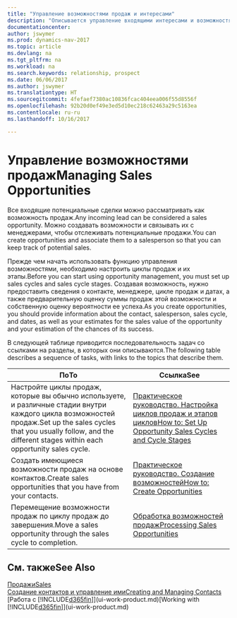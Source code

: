 ```yaml
---
title: "Управление возможностями продаж и интересами"
description: "Описывается управление входящими интересами и возможностями продаж в Dynamics NAV, а также связыванием возможностей с менеджерами по продажам для отслеживания потенциальных продаж."
documentationcenter: 
author: jswymer
ms.prod: dynamics-nav-2017
ms.topic: article
ms.devlang: na
ms.tgt_pltfrm: na
ms.workload: na
ms.search.keywords: relationship, prospect
ms.date: 06/06/2017
ms.author: jswymer
ms.translationtype: HT
ms.sourcegitcommit: 4fefaef7380ac10836fcac404eea006f55d8556f
ms.openlocfilehash: 92b20d0ef49e3ed5d10ec218c62463a29c5163ea
ms.contentlocale: ru-ru
ms.lasthandoff: 10/16/2017

---
```

# <a name="managing-sales-opportunities"></a><span data-ttu-id="9ec39-103">Управление возможностями продаж</span><span class="sxs-lookup"><span data-stu-id="9ec39-103">Managing Sales Opportunities</span></span>
<span data-ttu-id="9ec39-104">Все входящие потенциальные сделки можно рассматривать как возможность продаж.</span><span class="sxs-lookup"><span data-stu-id="9ec39-104">Any incoming lead can be considered a sales opportunity.</span></span> <span data-ttu-id="9ec39-105">Можно создавать возможности и связывать их с менеджерами, чтобы отслеживать потенциальные продажи.</span><span class="sxs-lookup"><span data-stu-id="9ec39-105">You can create opportunities and associate them to a salesperson so that you can keep track of potential sales.</span></span>

<span data-ttu-id="9ec39-106">Прежде чем начать использовать функцию управления возможностями, необходимо настроить циклы продаж и их этапы.</span><span class="sxs-lookup"><span data-stu-id="9ec39-106">Before you can start using opportunity management, you must set up sales cycles and sales cycle stages.</span></span> <span data-ttu-id="9ec39-107">Создавая возможность, нужно предоставить сведения о контакте, менеджере, цикле продаж и датах, а также предварительную оценку суммы продаж этой возможности и собственную оценку вероятности ее успеха.</span><span class="sxs-lookup"><span data-stu-id="9ec39-107">As you create opportunities, you should provide information about the contact, salesperson, sales cycle, and dates, as well as your estimates for the sales value of the opportunity and your estimation of the chances of its success.</span></span>

<span data-ttu-id="9ec39-108">В следующей таблице приводится последовательность задач со ссылками на разделы, в которых они описываются.</span><span class="sxs-lookup"><span data-stu-id="9ec39-108">The following table describes a sequence of tasks, with links to the topics that describe them.</span></span> 

| <span data-ttu-id="9ec39-109">По</span><span class="sxs-lookup"><span data-stu-id="9ec39-109">To</span></span> | <span data-ttu-id="9ec39-110">Ссылка</span><span class="sxs-lookup"><span data-stu-id="9ec39-110">See</span></span> |
| --- | --- |
| <span data-ttu-id="9ec39-111">Настройте циклы продаж, которые вы обычно используете, и различные стадии внутри каждого цикла возможностей продаж.</span><span class="sxs-lookup"><span data-stu-id="9ec39-111">Set up the sales cycles that you usually follow, and the different stages within each opportunity sales cycle.</span></span> |[<span data-ttu-id="9ec39-112">Практическое руководство. Настройка циклов продаж и этапов циклов</span><span class="sxs-lookup"><span data-stu-id="9ec39-112">How to: Set Up Opportunity Sales Cycles and Cycle Stages</span></span>](marketing-how-setup-opportunity-sales-cycles-stages.md) |
| <span data-ttu-id="9ec39-113">Создать имеющиеся возможности продаж на основе контактов.</span><span class="sxs-lookup"><span data-stu-id="9ec39-113">Create sales opportunities that you have from your contacts.</span></span> |[<span data-ttu-id="9ec39-114">Практическое руководство. Создание возможностей</span><span class="sxs-lookup"><span data-stu-id="9ec39-114">How to: Create Opportunities</span></span>](marketing-how-create-opportunities.md) |
| <span data-ttu-id="9ec39-115">Перемещение возможности продаж по циклу продаж до завершения.</span><span class="sxs-lookup"><span data-stu-id="9ec39-115">Move a sales opportunity through the sales cycle to completion.</span></span> |[<span data-ttu-id="9ec39-116">Обработка возможностей продаж</span><span class="sxs-lookup"><span data-stu-id="9ec39-116">Processing Sales Opportunities</span></span>](marketing-processing-sales-opportunities.md) |

## <a name="see-also"></a><span data-ttu-id="9ec39-117">См. также</span><span class="sxs-lookup"><span data-stu-id="9ec39-117">See Also</span></span>
[<span data-ttu-id="9ec39-118">Продажи</span><span class="sxs-lookup"><span data-stu-id="9ec39-118">Sales</span></span>](sales-manage-sales.md)  
[<span data-ttu-id="9ec39-119">Создание контактов и управление ими</span><span class="sxs-lookup"><span data-stu-id="9ec39-119">Creating and Managing Contacts</span></span>](marketing-contacts.md)  
<span data-ttu-id="9ec39-120">[Работа с [!INCLUDE[d365fin](includes/d365fin_md.md)]](ui-work-product.md)</span><span class="sxs-lookup"><span data-stu-id="9ec39-120">[Working with [!INCLUDE[d365fin](includes/d365fin_md.md)]](ui-work-product.md)</span></span>

